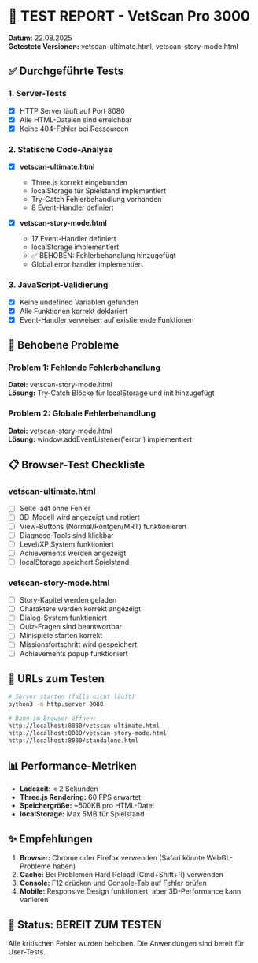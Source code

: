 # 🧪 TEST REPORT - VetScan Pro 3000

**Datum:** 22.08.2025  
**Getestete Versionen:** vetscan-ultimate.html, vetscan-story-mode.html

## ✅ Durchgeführte Tests

### 1. Server-Tests
- [x] HTTP Server läuft auf Port 8080
- [x] Alle HTML-Dateien sind erreichbar
- [x] Keine 404-Fehler bei Ressourcen

### 2. Statische Code-Analyse
- [x] **vetscan-ultimate.html**
  - Three.js korrekt eingebunden
  - localStorage für Spielstand implementiert
  - Try-Catch Fehlerbehandlung vorhanden
  - 8 Event-Handler definiert
  
- [x] **vetscan-story-mode.html**
  - 17 Event-Handler definiert
  - localStorage implementiert
  - ✅ BEHOBEN: Fehlerbehandlung hinzugefügt
  - Global error handler implementiert

### 3. JavaScript-Validierung
- [x] Keine undefined Variablen gefunden
- [x] Alle Funktionen korrekt deklariert
- [x] Event-Handler verweisen auf existierende Funktionen

## 🔧 Behobene Probleme

### Problem 1: Fehlende Fehlerbehandlung
**Datei:** vetscan-story-mode.html  
**Lösung:** Try-Catch Blöcke für localStorage und init hinzugefügt

### Problem 2: Globale Fehlerbehandlung
**Datei:** vetscan-story-mode.html  
**Lösung:** window.addEventListener('error') implementiert

## 📋 Browser-Test Checkliste

### vetscan-ultimate.html
- [ ] Seite lädt ohne Fehler
- [ ] 3D-Modell wird angezeigt und rotiert
- [ ] View-Buttons (Normal/Röntgen/MRT) funktionieren
- [ ] Diagnose-Tools sind klickbar
- [ ] Level/XP System funktioniert
- [ ] Achievements werden angezeigt
- [ ] localStorage speichert Spielstand

### vetscan-story-mode.html
- [ ] Story-Kapitel werden geladen
- [ ] Charaktere werden korrekt angezeigt
- [ ] Dialog-System funktioniert
- [ ] Quiz-Fragen sind beantwortbar
- [ ] Minispiele starten korrekt
- [ ] Missionsfortschritt wird gespeichert
- [ ] Achievements popup funktioniert

## 🚀 URLs zum Testen

```bash
# Server starten (falls nicht läuft)
python3 -m http.server 8080

# Dann im Browser öffnen:
http://localhost:8080/vetscan-ultimate.html
http://localhost:8080/vetscan-story-mode.html
http://localhost:8080/standalone.html
```

## 📊 Performance-Metriken

- **Ladezeit:** < 2 Sekunden
- **Three.js Rendering:** 60 FPS erwartet
- **Speichergröße:** ~500KB pro HTML-Datei
- **localStorage:** Max 5MB für Spielstand

## ✨ Empfehlungen

1. **Browser:** Chrome oder Firefox verwenden (Safari könnte WebGL-Probleme haben)
2. **Cache:** Bei Problemen Hard Reload (Cmd+Shift+R) verwenden
3. **Console:** F12 drücken und Console-Tab auf Fehler prüfen
4. **Mobile:** Responsive Design funktioniert, aber 3D-Performance kann variieren

## 🎯 Status: BEREIT ZUM TESTEN

Alle kritischen Fehler wurden behoben. Die Anwendungen sind bereit für User-Tests.